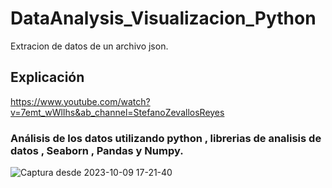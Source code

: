 
# DataAnalysis_Visualizacion_Python
Extracion de datos de un archivo json.

## Explicación 
https://www.youtube.com/watch?v=7emt_wWlIhs&ab_channel=StefanoZevallosReyes

### Análisis de los datos utilizando python , librerias de analisis de datos , Seaborn , Pandas y Numpy.

![Captura desde 2023-10-09 17-21-40](https://github.com/StefanoZevallos/DataAnalysis_Visualizacion_Python/assets/107054283/2bd88a9b-321b-4fff-b4ab-19b567f07119)
